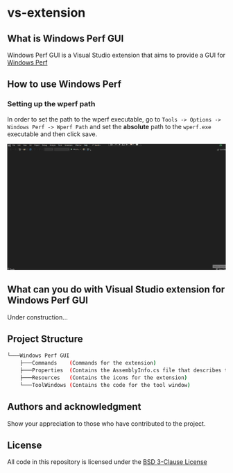 # vs-extension

## What is Windows Perf GUI

Windows Perf GUI is a Visual Studio extension that aims to provide a GUI for [Windows Perf](https://gitlab.com/Linaro/WindowsPerf/windowsperf)

## How to use Windows Perf

### Setting up the wperf path

In order to set the path to the wperf executable, go to `Tools -> Options -> Windows Perf -> Wperf Path` and set the **absolute** path to the `wperf.exe` executable and then click save.

![Update settings tutorial](doc/resources/update-settings.gif)

## What can you do with Visual Studio extension for Windows Perf GUI

Under construction...

## Project Structure

```bash
└───Windows Perf GUI
    ├───Commands    (Commands for the extension)
    ├───Properties  (Contains the AssemblyInfo.cs file that describes the application metadata)
    ├───Resources   (Contains the icons for the extension)
    └───ToolWindows (Contains the code for the tool window)
```

## Authors and acknowledgment

Show your appreciation to those who have contributed to the project.

## License

All code in this repository is licensed under the [BSD 3-Clause License](LICENSE)
